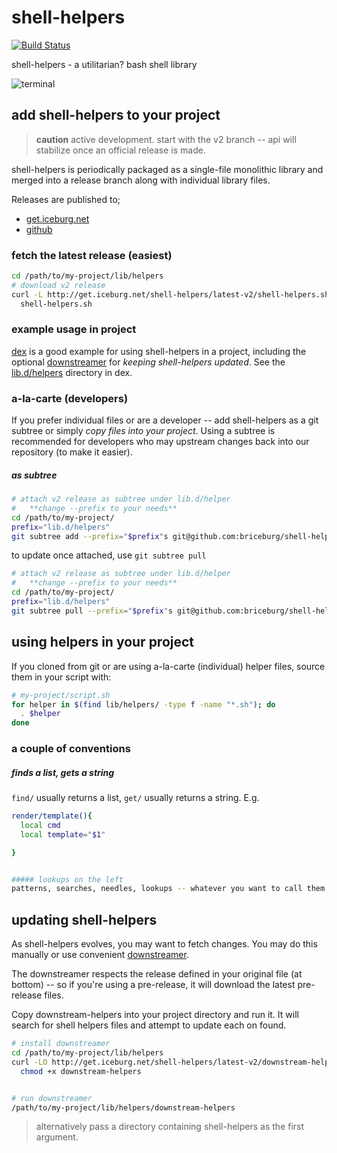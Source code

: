 # shell-helpers
[![Build Status](https://travis-ci.org/briceburg/shell-helpers.svg?branch=master)](https://travis-ci.org/briceburg/shell-helpers)

shell-helpers - a utilitarian? bash shell library

![terminal](http://icons.iconarchive.com/icons/froyoshark/enkel/128/Terminal-icon.png)

## add shell-helpers to your project

> **caution** active development. start with the v2 branch -- api will stabilize
once an official release is made.

shell-helpers is periodically packaged as a single-file monolithic library and merged into a release branch along with individual library files.

Releases are published to;
  * [get.iceburg.net](http://get.iceburg.net)
  * [github](https://github.com/briceburg/shell-helpers/releases)


### fetch the latest release (easiest)

```sh
cd /path/to/my-project/lib/helpers
# download v2 release
curl -L http://get.iceburg.net/shell-helpers/latest-v2/shell-helpers.sh > \
  shell-helpers.sh
```

### example usage in project

[dex](https://github.com/dockerland/dex) is a good example for using shell-helpers in a project, including the optional [downstreamer](#updating-shell-helpers) for _keeping shell-helpers updated_. See the [lib.d/helpers](https://github.com/dockerland/dex/tree/master/lib.d/helpers) directory in dex.

### a-la-carte (developers)

If you prefer individual files or are a developer -- add shell-helpers
as a git subtree or simply _copy files into your project_. Using a subtree
is recommended for developers who may upstream changes back into our
repository (to make it easier).


##### as subtree
```sh
# attach v2 release as subtree under lib.d/helper
#   **change --prefix to your needs**
cd /path/to/my-project/
prefix="lib.d/helpers"
git subtree add --prefix="$prefix"s git@github.com:briceburg/shell-helpers.git v2
```

to update once attached, use `git subtree pull`

```sh
# attach v2 release as subtree under lib.d/helper
#   **change --prefix to your needs**
cd /path/to/my-project/
prefix="lib.d/helpers"
git subtree pull --prefix="$prefix"s git@github.com:briceburg/shell-helpers.git v2
```


## using helpers in your project

If you cloned from git or are using a-la-carte (individual) helper files,
source them in your script with:

```sh
# my-project/script.sh
for helper in $(find lib/helpers/ -type f -name "*.sh"); do
  . $helper
done
```

### a couple of conventions

##### finds a list, gets a string

`find/` usually returns a list, `get/` usually returns a string. E.g.

```sh
render/template(){
  local cmd
  local template="$1"

}


##### lookups on the left
patterns, searches, needles, lookups -- whatever you want to call them -- are typically "on-the-left" or the first argument passed to a function. e.g.

```


## updating shell-helpers

As shell-helpers evolves, you may want to fetch changes. You may do this manually or use convenient [downstreamer](bin/downstream-helpers).

The downstreamer respects the release defined in your original file (at bottom) -- so if you're using a pre-release, it will download the latest pre-release files.

Copy downstream-helpers into your project directory and run it. It will search for shell helpers files and attempt to update each on found.

```sh
# install downstreamer
cd /path/to/my-project/lib/helpers
curl -LO http://get.iceburg.net/shell-helpers/latest-v2/downstream-helpers && \
  chmod +x downstream-helpers


# run downstreamer
/path/to/my-project/lib/helpers/downstream-helpers
```
> alternatively pass a directory containing shell-helpers as the first argument.
